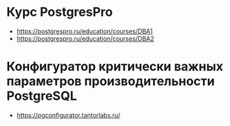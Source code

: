 # Курс PostgresPro
- https://postgrespro.ru/education/courses/DBA1
- https://postgrespro.ru/education/courses/DBA2

# Конфигуратор критически важных параметров производительности PostgreSQL
- https://pgconfigurator.tantorlabs.ru/

